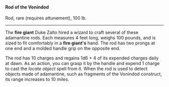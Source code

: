 #### Rod of the Vonindod

Rod, rare (requires attunement), 100 lb.

---

The **fire giant** Duke Zalto hired a wizard to craft several of these adamantine rods. Each measures 4 feet long, weighs 100 pounds, and is sized to fit comfortably in a **fire giant's** hand. The rod has two prongs at one end and a molded handle grip on the opposite end.

The rod has 10 charges and regains 1d6 + 4 of its expended charges daily at dawn. As an action, you can grasp it by the handle and expend 1 charge to cast the *locate object* spell from it. When the rod is used to detect objects made of adamantine, such as fragments of the Vonindod construct, its range increases to 10 miles.